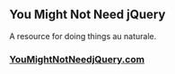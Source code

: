 You Might Not Need jQuery
----

A resource for doing things au naturale.

### [YouMightNotNeedjQuery.com](youmightnotneedjquery.com)
